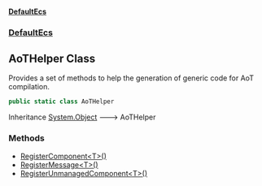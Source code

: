 #### [DefaultEcs](./index.md 'index')
### [DefaultEcs](./DefaultEcs.md 'DefaultEcs')
## AoTHelper Class
Provides a set of methods to help the generation of generic code for AoT compilation.  
```csharp
public static class AoTHelper
```
Inheritance [System.Object](https://docs.microsoft.com/en-us/dotnet/api/System.Object 'System.Object') &#129106; AoTHelper  
### Methods
- [RegisterComponent&lt;T&gt;()](./DefaultEcs-AoTHelper-RegisterComponent-T-().md 'DefaultEcs.AoTHelper.RegisterComponent&lt;T&gt;()')
- [RegisterMessage&lt;T&gt;()](./DefaultEcs-AoTHelper-RegisterMessage-T-().md 'DefaultEcs.AoTHelper.RegisterMessage&lt;T&gt;()')
- [RegisterUnmanagedComponent&lt;T&gt;()](./DefaultEcs-AoTHelper-RegisterUnmanagedComponent-T-().md 'DefaultEcs.AoTHelper.RegisterUnmanagedComponent&lt;T&gt;()')
